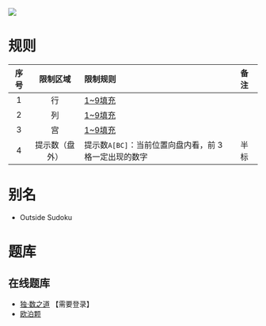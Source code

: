 ![](https://www.gmpuzzles.com/images/blog/GM-OutsideEx.png)

# 规则
| 序号 | 限制区域 | 限制规则 | 备注 |
| :---: | :---: | :--- | :--- |
| 1 | 行 | [1~9填充] | |
| 2 | 列 | [1~9填充] | |
| 3 | 宫 | [1~9填充] | |
| 4 | 提示数（盘外） | 提示数`A[BC]`：当前位置向盘内看，前 3 格一定出现的数字 | 半标 |

# 别名
- Outside Sudoku

# 题库

## 在线题库
- [独·数之道](http://www.sudokufans.org.cn/lx/game.index.php?type=ts3) 【需要登录】
- [欧泊颗](https://www.oubk.com/sudoku/OutsideSudoku-3x3-0.html?level=5)

[1~9填充]: ../../../rules.md#1~9填充
